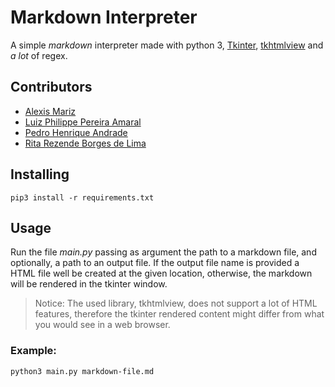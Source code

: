 # Markdown Interpreter

A simple _markdown_ interpreter made with python 3, [Tkinter](https://docs.python.org/3/library/tkinter.html), [tkhtmlview](https://pypi.org/project/tkhtmlview/) and _a lot_ of regex.

Contributors
------------
- [Alexis Mariz](https://github.com/Adgmariz)
- [Luiz Philippe Pereira Amaral](https://github.com/luizppa)
- [Pedro Henrique Andrade](https://github.com/carbo6ufmg)
- [Rita Rezende Borges de Lima](https://github.com/RitaRez)


Installing
-------------
```pip3 install -r requirements.txt```

## Usage

Run the file _main.py_ passing as argument the path to a markdown file, and optionally, a path to an output file. If the output file name is provided a HTML file well be created at the given location, otherwise, the markdown will be rendered in the tkinter window.

> Notice: The used library, tkhtmlview, does not support a lot of HTML features, therefore the tkinter rendered content might differ from what you would see in a web browser.

### Example:

```python3 main.py markdown-file.md```
